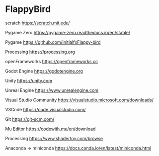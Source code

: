 # FlappyBird

scratch
https://scratch.mit.edu/

Pygame Zero
https://pygame-zero.readthedocs.io/en/stable/

Pygame
https://github.com/initialfxFlappy-bird

Processing
https://processing.org

openFrameworks
https://openframeworks.cc

Godot Engine
https://godotengine.org

Unity 
https://unity.com

Unreal Engine
https://www.unrealengine.com

Visual Studio Community
https://visualstudio.microsoft.com/downloads/

VSCode
https://code.visualstudio.com/

Git
https://git-scm.com/

Mu Editor
https://codewith.mu/en/download

Processing
https://www.shadertoy.com/browse

Anaconda -> miniconda 
https://docs.conda.io/en/latest/miniconda.html


